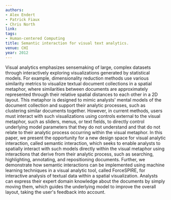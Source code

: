 ```yaml
---
authors:
- Alex Endert
- Patrick Fiaux
- Chris North
link:
tags:
- Human-centered Computing
title: Semantic interaction for visual text analytics.
venue: CHI
year: 2012
---
```

Visual analytics emphasizes sensemaking of large, complex datasets through interactively exploring visualizations generated by statistical models. For example, dimensionality reduction methods use various similarity metrics to visualize textual document collections in a spatial metaphor, where similarities between documents are approximately represented through their relative spatial distances to each other in a 2D layout. This metaphor is designed to mimic analysts' mental models of the document collection and support their analytic processes, such as clustering similar documents together. However, in current methods, users must interact with such visualizations using controls external to the visual metaphor, such as sliders, menus, or text fields, to directly control underlying model parameters that they do not understand and that do not relate to their analytic process occurring within the visual metaphor. In this paper, we present the opportunity for a new design space for visual analytic interaction, called semantic interaction, which seeks to enable analysts to spatially interact with such models directly within the visual metaphor using interactions that derive from their analytic process, such as searching, highlighting, annotating, and repositioning documents. Further, we demonstrate how semantic interactions can be implemented using machine learning techniques in a visual analytic tool, called ForceSPIRE, for interactive analysis of textual data within a spatial visualization. Analysts can express their expert domain knowledge about the documents by simply moving them, which guides the underlying model to improve the overall layout, taking the user's feedback into account.
